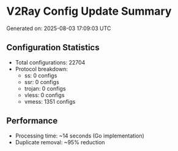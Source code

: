 # V2Ray Config Update Summary
Generated on: 2025-08-03 17:09:03 UTC

## Configuration Statistics
- Total configurations: 22704
- Protocol breakdown:
  - ss: 0 configs
  - ssr: 0 configs
  - trojan: 0 configs
  - vless: 0 configs
  - vmess: 1351 configs

## Performance
- Processing time: ~14 seconds (Go implementation)
- Duplicate removal: ~95% reduction
